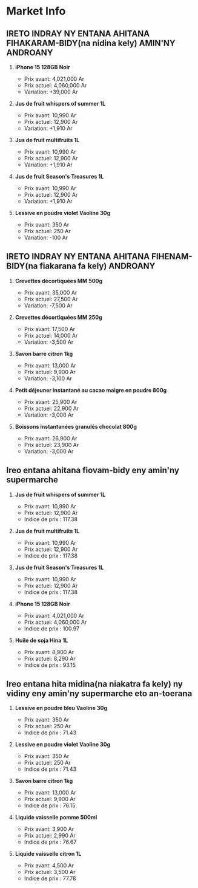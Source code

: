 # Market Info

## IRETO INDRAY NY ENTANA AHITANA FIHAKARAM-BIDY(na nidina kely) AMIN'NY ANDROANY

1. **iPhone 15 128GB Noir**
   - Prix avant: 4,021,000 Ar
   - Prix actuel: 4,060,000 Ar
   - Variation: +39,000 Ar

2. **Jus de fruit whispers of summer 1L**
   - Prix avant: 10,990 Ar
   - Prix actuel: 12,900 Ar
   - Variation: +1,910 Ar

3. **Jus de fruit multifruits 1L**
   - Prix avant: 10,990 Ar
   - Prix actuel: 12,900 Ar
   - Variation: +1,910 Ar

4. **Jus de fruit  Season's Treasures 1L**
   - Prix avant: 10,990 Ar
   - Prix actuel: 12,900 Ar
   - Variation: +1,910 Ar

5. **Lessive en poudre violet Vaoline 30g**
   - Prix avant: 350 Ar
   - Prix actuel: 250 Ar
   - Variation: -100 Ar

## IRETO INDRAY NY ENTANA AHITANA FIHENAM-BIDY(na fiakarana fa kely) ANDROANY

1. **Crevettes décortiquées MM 500g**
   - Prix avant: 35,000 Ar
   - Prix actuel: 27,500 Ar
   - Variation: -7,500 Ar

2. **Crevettes décortiquées MM 250g**
   - Prix avant: 17,500 Ar
   - Prix actuel: 14,000 Ar
   - Variation: -3,500 Ar

3. **Savon barre citron 1kg**
   - Prix avant: 13,000 Ar
   - Prix actuel: 9,900 Ar
   - Variation: -3,100 Ar

4. **Petit déjeuner instantané au cacao maigre en poudre 800g**
   - Prix avant: 25,900 Ar
   - Prix actuel: 22,900 Ar
   - Variation: -3,000 Ar

5. **Boissons instantanées granulés chocolat 800g**
   - Prix avant: 26,900 Ar
   - Prix actuel: 23,900 Ar
   - Variation: -3,000 Ar

## Ireo entana ahitana fiovam-bidy eny amin'ny supermarche

1. **Jus de fruit whispers of summer 1L**
   - Prix avant: 10,990 Ar
   - Prix actuel: 12,900 Ar
   - Indice de prix : 117.38

2. **Jus de fruit multifruits 1L**
   - Prix avant: 10,990 Ar
   - Prix actuel: 12,900 Ar
   - Indice de prix : 117.38

3. **Jus de fruit  Season's Treasures 1L**
   - Prix avant: 10,990 Ar
   - Prix actuel: 12,900 Ar
   - Indice de prix : 117.38

4. **iPhone 15 128GB Noir**
   - Prix avant: 4,021,000 Ar
   - Prix actuel: 4,060,000 Ar
   - Indice de prix : 100.97

5. **Huile de soja Hina 1L**
   - Prix avant: 8,900 Ar
   - Prix actuel: 8,290 Ar
   - Indice de prix : 93.15

## Ireo entana hita midina(na niakatra fa kely) ny vidiny eny amin'ny supermarche eto an-toerana

1. **Lessive en poudre bleu Vaoline 30g**
   - Prix avant: 350 Ar
   - Prix actuel: 250 Ar
   - Indice de prix : 71.43

2. **Lessive en poudre violet Vaoline 30g**
   - Prix avant: 350 Ar
   - Prix actuel: 250 Ar
   - Indice de prix : 71.43

3. **Savon barre citron 1kg**
   - Prix avant: 13,000 Ar
   - Prix actuel: 9,900 Ar
   - Indice de prix : 76.15

4. **Liquide vaisselle pomme 500ml**
   - Prix avant: 3,900 Ar
   - Prix actuel: 2,990 Ar
   - Indice de prix : 76.67

5. **Liquide vaisselle citron 1L**
   - Prix avant: 4,500 Ar
   - Prix actuel: 3,500 Ar
   - Indice de prix : 77.78

